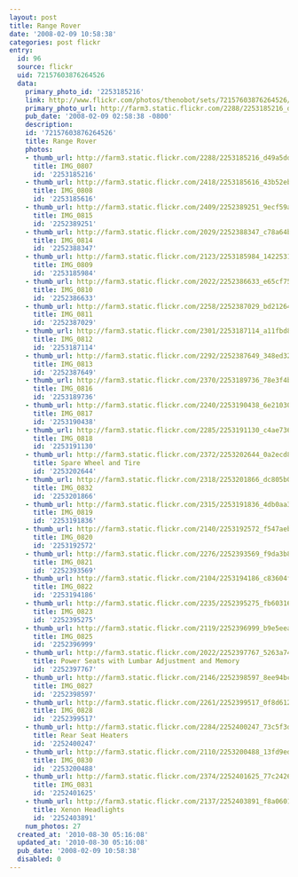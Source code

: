 ```yaml
---
layout: post
title: Range Rover
date: '2008-02-09 10:58:38'
categories: post flickr
entry:
  id: 96
  source: flickr
  uid: 72157603876264526
  data:
    primary_photo_id: '2253185216'
    link: http://www.flickr.com/photos/thenobot/sets/72157603876264526/
    primary_photo_url: http://farm3.static.flickr.com/2288/2253185216_d49a5dd0b6_m.jpg
    pub_date: '2008-02-09 02:58:38 -0800'
    description: 
    id: '72157603876264526'
    title: Range Rover
    photos:
    - thumb_url: http://farm3.static.flickr.com/2288/2253185216_d49a5dd0b6_s.jpg
      title: IMG_0807
      id: '2253185216'
    - thumb_url: http://farm3.static.flickr.com/2418/2253185616_43b52eb2ff_s.jpg
      title: IMG_0808
      id: '2253185616'
    - thumb_url: http://farm3.static.flickr.com/2409/2252389251_9ecf59a011_s.jpg
      title: IMG_0815
      id: '2252389251'
    - thumb_url: http://farm3.static.flickr.com/2029/2252388347_c78a64b4a9_s.jpg
      title: IMG_0814
      id: '2252388347'
    - thumb_url: http://farm3.static.flickr.com/2123/2253185984_14225311d0_s.jpg
      title: IMG_0809
      id: '2253185984'
    - thumb_url: http://farm3.static.flickr.com/2022/2252386633_e65cf75c77_s.jpg
      title: IMG_0810
      id: '2252386633'
    - thumb_url: http://farm3.static.flickr.com/2258/2252387029_bd21264276_s.jpg
      title: IMG_0811
      id: '2252387029'
    - thumb_url: http://farm3.static.flickr.com/2301/2253187114_a11fbd8756_s.jpg
      title: IMG_0812
      id: '2253187114'
    - thumb_url: http://farm3.static.flickr.com/2292/2252387649_348ed32c2b_s.jpg
      title: IMG_0813
      id: '2252387649'
    - thumb_url: http://farm3.static.flickr.com/2370/2253189736_78e3f4b4f8_s.jpg
      title: IMG_0816
      id: '2253189736'
    - thumb_url: http://farm3.static.flickr.com/2240/2253190438_6e21030776_s.jpg
      title: IMG_0817
      id: '2253190438'
    - thumb_url: http://farm3.static.flickr.com/2285/2253191130_c4ae7362ed_s.jpg
      title: IMG_0818
      id: '2253191130'
    - thumb_url: http://farm3.static.flickr.com/2372/2253202644_0a2ecd87be_s.jpg
      title: Spare Wheel and Tire
      id: '2253202644'
    - thumb_url: http://farm3.static.flickr.com/2318/2253201866_dc805b0657_s.jpg
      title: IMG_0832
      id: '2253201866'
    - thumb_url: http://farm3.static.flickr.com/2315/2253191836_4db0aa3dd7_s.jpg
      title: IMG_0819
      id: '2253191836'
    - thumb_url: http://farm3.static.flickr.com/2140/2253192572_f547aebdae_s.jpg
      title: IMG_0820
      id: '2253192572'
    - thumb_url: http://farm3.static.flickr.com/2276/2252393569_f9da3b8f17_s.jpg
      title: IMG_0821
      id: '2252393569'
    - thumb_url: http://farm3.static.flickr.com/2104/2253194186_c83604f0bc_s.jpg
      title: IMG_0822
      id: '2253194186'
    - thumb_url: http://farm3.static.flickr.com/2235/2252395275_fb60316e0d_s.jpg
      title: IMG_0823
      id: '2252395275'
    - thumb_url: http://farm3.static.flickr.com/2119/2252396999_b9e5eeaee3_s.jpg
      title: IMG_0825
      id: '2252396999'
    - thumb_url: http://farm3.static.flickr.com/2022/2252397767_5263a74831_s.jpg
      title: Power Seats with Lumbar Adjustment and Memory
      id: '2252397767'
    - thumb_url: http://farm3.static.flickr.com/2146/2252398597_8ee94bc010_s.jpg
      title: IMG_0827
      id: '2252398597'
    - thumb_url: http://farm3.static.flickr.com/2261/2252399517_0f8d612b2e_s.jpg
      title: IMG_0828
      id: '2252399517'
    - thumb_url: http://farm3.static.flickr.com/2284/2252400247_73c5f3d581_s.jpg
      title: Rear Seat Heaters
      id: '2252400247'
    - thumb_url: http://farm3.static.flickr.com/2110/2253200488_13fd9edc2a_s.jpg
      title: IMG_0830
      id: '2253200488'
    - thumb_url: http://farm3.static.flickr.com/2374/2252401625_77c2426994_s.jpg
      title: IMG_0831
      id: '2252401625'
    - thumb_url: http://farm3.static.flickr.com/2137/2252403891_f8a0601168_s.jpg
      title: Xenon Headlights
      id: '2252403891'
    num_photos: 27
  created_at: '2010-08-30 05:16:08'
  updated_at: '2010-08-30 05:16:08'
  pub_date: '2008-02-09 10:58:38'
  disabled: 0
---
```

